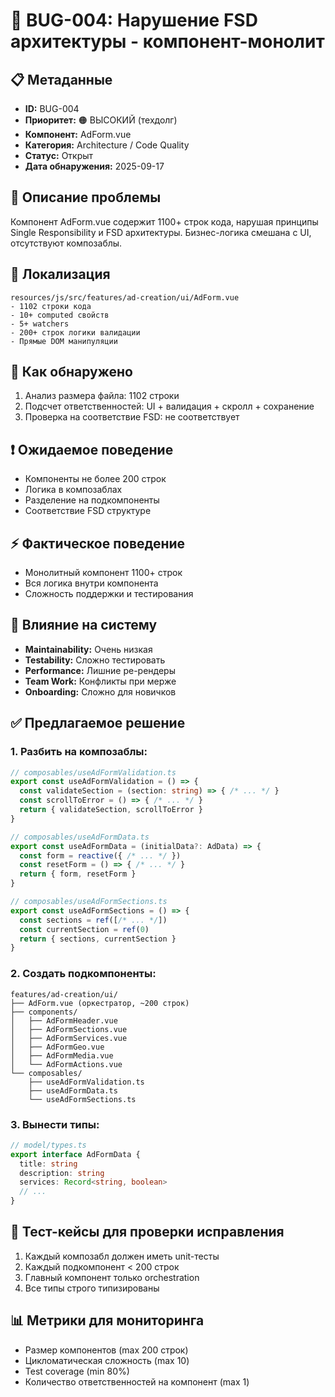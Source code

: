 # 🐛 BUG-004: Нарушение FSD архитектуры - компонент-монолит

## 📋 Метаданные
- **ID:** BUG-004
- **Приоритет:** 🟠 ВЫСОКИЙ (техдолг)
- **Компонент:** AdForm.vue
- **Категория:** Architecture / Code Quality
- **Статус:** Открыт
- **Дата обнаружения:** 2025-09-17

## 📝 Описание проблемы
Компонент AdForm.vue содержит 1100+ строк кода, нарушая принципы Single Responsibility и FSD архитектуры. Бизнес-логика смешана с UI, отсутствуют композаблы.

## 📍 Локализация
```
resources/js/src/features/ad-creation/ui/AdForm.vue
- 1102 строки кода
- 10+ computed свойств
- 5+ watchers
- 200+ строк логики валидации
- Прямые DOM манипуляции
```

## 🔄 Как обнаружено
1. Анализ размера файла: 1102 строки
2. Подсчет ответственностей: UI + валидация + скролл + сохранение
3. Проверка на соответствие FSD: не соответствует

## ❗ Ожидаемое поведение
- Компоненты не более 200 строк
- Логика в композаблах
- Разделение на подкомпоненты
- Соответствие FSD структуре

## ⚡ Фактическое поведение
- Монолитный компонент 1100+ строк
- Вся логика внутри компонента
- Сложность поддержки и тестирования

## 🎯 Влияние на систему
- **Maintainability:** Очень низкая
- **Testability:** Сложно тестировать
- **Performance:** Лишние ре-рендеры
- **Team Work:** Конфликты при мерже
- **Onboarding:** Сложно для новичков

## ✅ Предлагаемое решение

### 1. Разбить на композаблы:
```typescript
// composables/useAdFormValidation.ts
export const useAdFormValidation = () => {
  const validateSection = (section: string) => { /* ... */ }
  const scrollToError = () => { /* ... */ }
  return { validateSection, scrollToError }
}

// composables/useAdFormData.ts
export const useAdFormData = (initialData?: AdData) => {
  const form = reactive({ /* ... */ })
  const resetForm = () => { /* ... */ }
  return { form, resetForm }
}

// composables/useAdFormSections.ts
export const useAdFormSections = () => {
  const sections = ref([/* ... */])
  const currentSection = ref(0)
  return { sections, currentSection }
}
```

### 2. Создать подкомпоненты:
```
features/ad-creation/ui/
├── AdForm.vue (оркестратор, ~200 строк)
├── components/
│   ├── AdFormHeader.vue
│   ├── AdFormSections.vue
│   ├── AdFormServices.vue
│   ├── AdFormGeo.vue
│   ├── AdFormMedia.vue
│   └── AdFormActions.vue
└── composables/
    ├── useAdFormValidation.ts
    ├── useAdFormData.ts
    └── useAdFormSections.ts
```

### 3. Вынести типы:
```typescript
// model/types.ts
export interface AdFormData {
  title: string
  description: string
  services: Record<string, boolean>
  // ...
}
```

## 🧪 Тест-кейсы для проверки исправления
1. Каждый композабл должен иметь unit-тесты
2. Каждый подкомпонент < 200 строк
3. Главный компонент только orchestration
4. Все типы строго типизированы

## 📊 Метрики для мониторинга
- Размер компонентов (max 200 строк)
- Цикломатическая сложность (max 10)
- Test coverage (min 80%)
- Количество ответственностей на компонент (max 1)